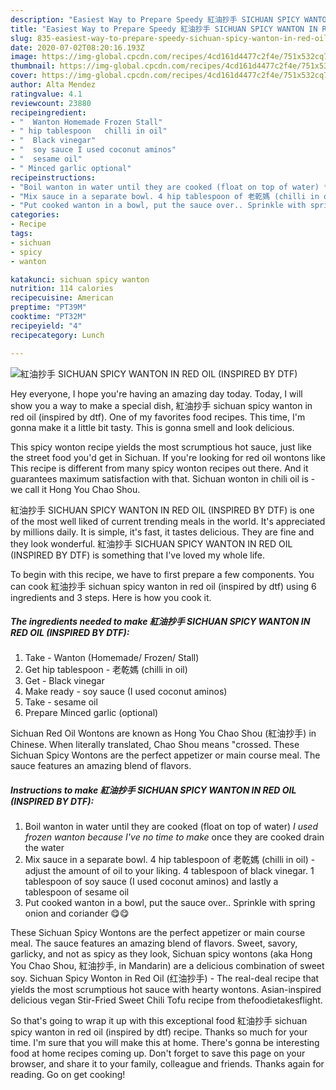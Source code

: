```yaml
---
description: "Easiest Way to Prepare Speedy 紅油抄手 SICHUAN SPICY WANTON IN RED OIL (INSPIRED BY DTF)"
title: "Easiest Way to Prepare Speedy 紅油抄手 SICHUAN SPICY WANTON IN RED OIL (INSPIRED BY DTF)"
slug: 835-easiest-way-to-prepare-speedy-sichuan-spicy-wanton-in-red-oil-inspired-by-dtf
date: 2020-07-02T08:20:16.193Z
image: https://img-global.cpcdn.com/recipes/4cd161d4477c2f4e/751x532cq70/紅油抄手-sichuan-spicy-wanton-in-red-oil-inspired-by-dtf-recipe-main-photo.jpg
thumbnail: https://img-global.cpcdn.com/recipes/4cd161d4477c2f4e/751x532cq70/紅油抄手-sichuan-spicy-wanton-in-red-oil-inspired-by-dtf-recipe-main-photo.jpg
cover: https://img-global.cpcdn.com/recipes/4cd161d4477c2f4e/751x532cq70/紅油抄手-sichuan-spicy-wanton-in-red-oil-inspired-by-dtf-recipe-main-photo.jpg
author: Alta Mendez
ratingvalue: 4.1
reviewcount: 23880
recipeingredient:
- "  Wanton Homemade Frozen Stall"
- " hip tablespoon   chilli in oil"
- "  Black vinegar"
- "  soy sauce I used coconut aminos"
- "  sesame oil"
- " Minced garlic optional"
recipeinstructions:
- "Boil wanton in water until they are cooked (float on top of water) *I used frozen wanton because I&#39;ve no time to make* once they are cooked drain the water"
- "Mix sauce in a separate bowl. 4 hip tablespoon of 老乾媽 (chilli in oil) - adjust the amount of oil to your liking. 4 tablespoon of black vinegar. 1 tablespoon of soy sauce (I used coconut aminos) and lastly a tablespoon of sesame oil"
- "Put cooked wanton in a bowl, put the sauce over.. Sprinkle with spring onion and coriander 😋😋"
categories:
- Recipe
tags:
- sichuan
- spicy
- wanton

katakunci: sichuan spicy wanton 
nutrition: 114 calories
recipecuisine: American
preptime: "PT39M"
cooktime: "PT32M"
recipeyield: "4"
recipecategory: Lunch

---
```



![紅油抄手 SICHUAN SPICY WANTON IN RED OIL (INSPIRED BY DTF)](https://img-global.cpcdn.com/recipes/4cd161d4477c2f4e/751x532cq70/紅油抄手-sichuan-spicy-wanton-in-red-oil-inspired-by-dtf-recipe-main-photo.jpg)

Hey everyone, I hope you're having an amazing day today. Today, I will show you a way to make a special dish, 紅油抄手 sichuan spicy wanton in red oil (inspired by dtf). One of my favorites food recipes. This time, I'm gonna make it a little bit tasty. This is gonna smell and look delicious.

This spicy wonton recipe yields the most scrumptious hot sauce, just like the street food you&#39;d get in Sichuan. If you&#39;re looking for red oil wontons like This recipe is different from many spicy wonton recipes out there. And it guarantees maximum satisfaction with that. Sichuan wonton in chili oil is - we call it Hong You Chao Shou.

紅油抄手 SICHUAN SPICY WANTON IN RED OIL (INSPIRED BY DTF) is one of the most well liked of current trending meals in the world. It's appreciated by millions daily. It is simple, it's fast, it tastes delicious. They are fine and they look wonderful. 紅油抄手 SICHUAN SPICY WANTON IN RED OIL (INSPIRED BY DTF) is something that I've loved my whole life.


To begin with this recipe, we have to first prepare a few components. You can cook 紅油抄手 sichuan spicy wanton in red oil (inspired by dtf) using 6 ingredients and 3 steps. Here is how you cook it.

<!--inarticleads1-->

##### The ingredients needed to make 紅油抄手 SICHUAN SPICY WANTON IN RED OIL (INSPIRED BY DTF):

1. Take  - Wanton (Homemade/ Frozen/ Stall)
1. Get  hip tablespoon - 老乾媽 (chilli in oil)
1. Get  - Black vinegar
1. Make ready  - soy sauce (I used coconut aminos)
1. Take  - sesame oil
1. Prepare  Minced garlic (optional)


Sichuan Red Oil Wontons are known as Hong You Chao Shou (紅油抄手) in Chinese. When literally translated, Chao Shou means &#34;crossed. These Sichuan Spicy Wontons are the perfect appetizer or main course meal. The sauce features an amazing blend of flavors. 

<!--inarticleads2-->

##### Instructions to make 紅油抄手 SICHUAN SPICY WANTON IN RED OIL (INSPIRED BY DTF):

1. Boil wanton in water until they are cooked (float on top of water) *I used frozen wanton because I&#39;ve no time to make* once they are cooked drain the water
1. Mix sauce in a separate bowl. 4 hip tablespoon of 老乾媽 (chilli in oil) - adjust the amount of oil to your liking. 4 tablespoon of black vinegar. 1 tablespoon of soy sauce (I used coconut aminos) and lastly a tablespoon of sesame oil
1. Put cooked wanton in a bowl, put the sauce over.. Sprinkle with spring onion and coriander 😋😋


These Sichuan Spicy Wontons are the perfect appetizer or main course meal. The sauce features an amazing blend of flavors. Sweet, savory, garlicky, and not as spicy as they look, Sichuan spicy wontons (aka Hong You Chao Shou, 紅油抄手, in Mandarin) are a delicious combination of sweet soy. Sichuan Spicy Wonton in Red Oil (红油抄手) - The real-deal recipe that yields the most scrumptious hot sauce with hearty wontons. Asian-inspired delicious vegan Stir-Fried Sweet Chili Tofu recipe from thefoodietakesflight. 

So that's going to wrap it up with this exceptional food 紅油抄手 sichuan spicy wanton in red oil (inspired by dtf) recipe. Thanks so much for your time. I'm sure that you will make this at home. There's gonna be interesting food at home recipes coming up. Don't forget to save this page on your browser, and share it to your family, colleague and friends. Thanks again for reading. Go on get cooking!
